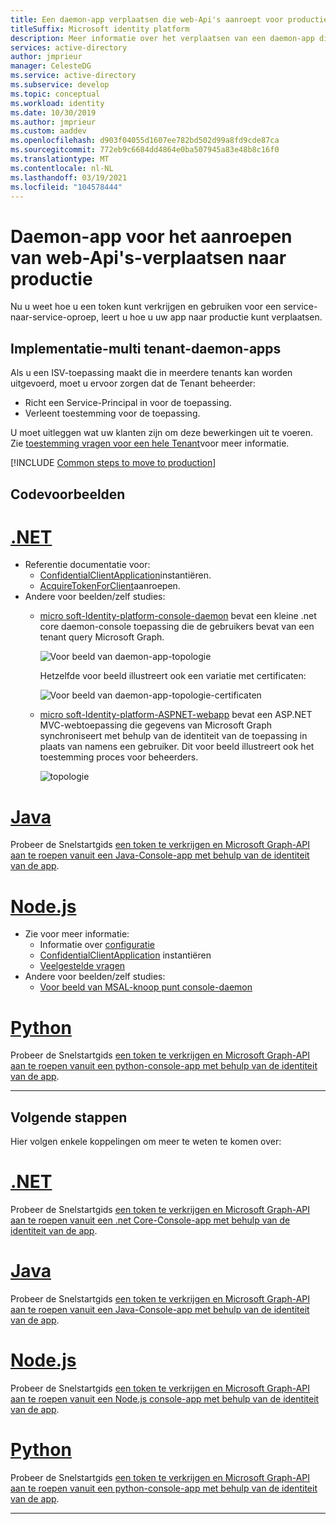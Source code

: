 ```yaml
---
title: Een daemon-app verplaatsen die web-Api's aanroept voor productie | Azure
titleSuffix: Microsoft identity platform
description: Meer informatie over het verplaatsen van een daemon-app die web-Api's aanroept voor productie
services: active-directory
author: jmprieur
manager: CelesteDG
ms.service: active-directory
ms.subservice: develop
ms.topic: conceptual
ms.workload: identity
ms.date: 10/30/2019
ms.author: jmprieur
ms.custom: aaddev
ms.openlocfilehash: d903f04055d1607ee782bd502d99a8fd9cde87ca
ms.sourcegitcommit: 772eb9c6684dd4864e0ba507945a83e48b8c16f0
ms.translationtype: MT
ms.contentlocale: nl-NL
ms.lasthandoff: 03/19/2021
ms.locfileid: "104578444"
---
```

# <a name="daemon-app-that-calls-web-apis---move-to-production"></a>Daemon-app voor het aanroepen van web-Api's-verplaatsen naar productie

Nu u weet hoe u een token kunt verkrijgen en gebruiken voor een service-naar-service-oproep, leert u hoe u uw app naar productie kunt verplaatsen.

## <a name="deployment---multitenant-daemon-apps"></a>Implementatie-multi tenant-daemon-apps

Als u een ISV-toepassing maakt die in meerdere tenants kan worden uitgevoerd, moet u ervoor zorgen dat de Tenant beheerder:

- Richt een Service-Principal in voor de toepassing.
- Verleent toestemming voor de toepassing.

U moet uitleggen wat uw klanten zijn om deze bewerkingen uit te voeren. Zie [toestemming vragen voor een hele Tenant](v2-permissions-and-consent.md#requesting-consent-for-an-entire-tenant)voor meer informatie.

[!INCLUDE [Common steps to move to production](../../../includes/active-directory-develop-scenarios-production.md)]

## <a name="code-samples"></a>Codevoorbeelden

# <a name="net"></a>[.NET](#tab/dotnet)

- Referentie documentatie voor:
  - [ConfidentialClientApplication](/dotnet/api/microsoft.identity.client.confidentialclientapplicationbuilder)instantiëren.
  - [AcquireTokenForClient](/dotnet/api/microsoft.identity.client.acquiretokenforclientparameterbuilder)aanroepen.
- Andere voor beelden/zelf studies:
  - [micro soft-Identity-platform-console-daemon](https://github.com/Azure-Samples/microsoft-identity-platform-console-daemon) bevat een kleine .net core daemon-console toepassing die de gebruikers bevat van een tenant query Microsoft Graph.

    ![Voor beeld van daemon-app-topologie](media/scenario-daemon-app/daemon-app-sample.svg)

    Hetzelfde voor beeld illustreert ook een variatie met certificaten:

    ![Voor beeld van daemon-app-topologie-certificaten](media/scenario-daemon-app/daemon-app-sample-with-certificate.svg)

  - [micro soft-Identity-platform-ASPNET-webapp](https://github.com/Azure-Samples/microsoft-identity-platform-aspnet-webapp-daemon) bevat een ASP.NET MVC-webtoepassing die gegevens van Microsoft Graph synchroniseert met behulp van de identiteit van de toepassing in plaats van namens een gebruiker. Dit voor beeld illustreert ook het toestemming proces voor beheerders.

    ![topologie](media/scenario-daemon-app/damon-app-sample-web.svg)

# <a name="java"></a>[Java](#tab/java)

Probeer de Snelstartgids [een token te verkrijgen en Microsoft Graph-API aan te roepen vanuit een Java-Console-app met behulp van de identiteit van de app](quickstart-v2-java-daemon.md).

# <a name="nodejs"></a>[Node.js](#tab/nodejs)

- Zie voor meer informatie:
  - Informatie over [configuratie](https://github.com/AzureAD/microsoft-authentication-library-for-js/blob/dev/lib/msal-node/docs/configuration.md)
  - [ConfidentialClientApplication](https://github.com/AzureAD/microsoft-authentication-library-for-js/blob/dev/lib/msal-node/docs/initialize-confidential-client-application.md) instantiëren
  - [Veelgestelde vragen](https://github.com/AzureAD/microsoft-authentication-library-for-js/blob/dev/lib/msal-node/docs/faq.md)
- Andere voor beelden/zelf studies:
  - [Voor beeld van MSAL-knoop punt console-daemon](https://github.com/Azure-Samples/ms-identity-javascript-nodejs-console)

# <a name="python"></a>[Python](#tab/python)

Probeer de Snelstartgids [een token te verkrijgen en Microsoft Graph-API aan te roepen vanuit een python-console-app met behulp van de identiteit van de app](quickstart-v2-python-daemon.md).

---

## <a name="next-steps"></a>Volgende stappen

Hier volgen enkele koppelingen om meer te weten te komen over:

# <a name="net"></a>[.NET](#tab/dotnet)

Probeer de Snelstartgids [een token te verkrijgen en Microsoft Graph-API aan te roepen vanuit een .net Core-Console-app met behulp van de identiteit van de app](quickstart-v2-netcore-daemon.md).

# <a name="java"></a>[Java](#tab/java)

Probeer de Snelstartgids [een token te verkrijgen en Microsoft Graph-API aan te roepen vanuit een Java-Console-app met behulp van de identiteit van de app](quickstart-v2-java-daemon.md).

# <a name="nodejs"></a>[Node.js](#tab/nodejs)

Probeer de Snelstartgids [een token te verkrijgen en Microsoft Graph-API aan te roepen vanuit een Node.js console-app met behulp van de identiteit van de app](quickstart-v2-nodejs-console.md).

# <a name="python"></a>[Python](#tab/python)

Probeer de Snelstartgids [een token te verkrijgen en Microsoft Graph-API aan te roepen vanuit een python-console-app met behulp van de identiteit van de app](quickstart-v2-python-daemon.md).

---

